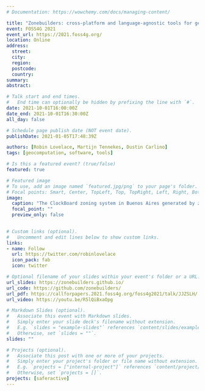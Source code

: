 ```yaml
---
# Documentation: https://wowchemy.com/docs/managing-content/

title: "Zonebuilders: cross-platform and language-agnostic tools for generating zoning systems for urban analysis and modelling"
event: FOSS4G 2021
event_url: https://2021.foss4g.org/
location: Online
address:
  street:
  city:
  region:
  postcode:
  country:
summary:
abstract:

# Talk start and end times.
#   End time can optionally be hidden by prefixing the line with `#`.
date: 2021-10-01T16:00:00Z
date_end: 2021-10-01T16:30:00Z
all_day: false

# Schedule page publish date (NOT event date).
publishDate: 2021-01-05T17:48:39Z

authors: [Robin Lovelace, Martijn Tennekes, Dustin Carlino]
tags: [geocomputation, software, tools]

# Is this a featured event? (true/false)
featured: true

# Featured image
# To use, add an image named `featured.jpg/png` to your page's folder. 
# Focal points: Smart, Center, TopLeft, Top, TopRight, Left, Right, BottomLeft, Bottom, BottomRight.
image:
  caption: "The ClockBoard zoning system in Buenos Aires generated by zonebuilder software."
  focal_point: ""
  preview_only: false
  

# Custom links (optional).
#   Uncomment and edit lines below to show custom links.
links:
- name: Follow
  url: https://twitter.com/robinlovelace
  icon_pack: fab
  icon: twitter

# Optional filename of your slides within your event's folder or a URL.
url_slides: https://zonebuilders.github.io/
url_code: https://github.com/zonebuilders/
url_pdf: https://callforpapers.2021.foss4g.org/foss4g2021/talk/JJZSLH/
url_video: https://youtu.be/R5lQiBxaOpg

# Markdown Slides (optional).
#   Associate this event with Markdown slides.
#   Simply enter your slide deck's filename without extension.
#   E.g. `slides = "example-slides"` references `content/slides/example-slides.md`.
#   Otherwise, set `slides = ""`.
slides: ""

# Projects (optional).
#   Associate this post with one or more of your projects.
#   Simply enter your project's folder or file name without extension.
#   E.g. `projects = ["internal-project"]` references `content/project/deep-learning/index.md`.
#   Otherwise, set `projects = []`.
projects: [saferactive]
---
```

